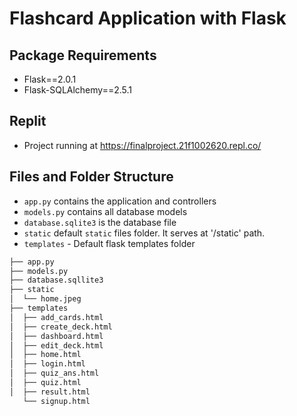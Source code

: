 # Flashcard Application with Flask

## Package Requirements
- Flask==2.0.1
- Flask-SQLAlchemy==2.5.1

## Replit
- Project running at https://finalproject.21f1002620.repl.co/

## Files and Folder Structure
- `app.py` contains the application and controllers
- `models.py` contains all database models
- `database.sqlite3` is the database file
- `static` default `static` files folder. It serves at '/static' path.
- `templates` - Default flask templates folder

```python
├── app.py
├── models.py
├── database.sqllite3
├── static
│  └── home.jpeg
├── templates
│  ├── add_cards.html
│  ├── create_deck.html
│  ├── dashboard.html
│  ├── edit_deck.html
│  ├── home.html
│  ├── login.html
│  ├── quiz_ans.html
│  ├── quiz.html
│  ├── result.html
   └── signup.html
```
